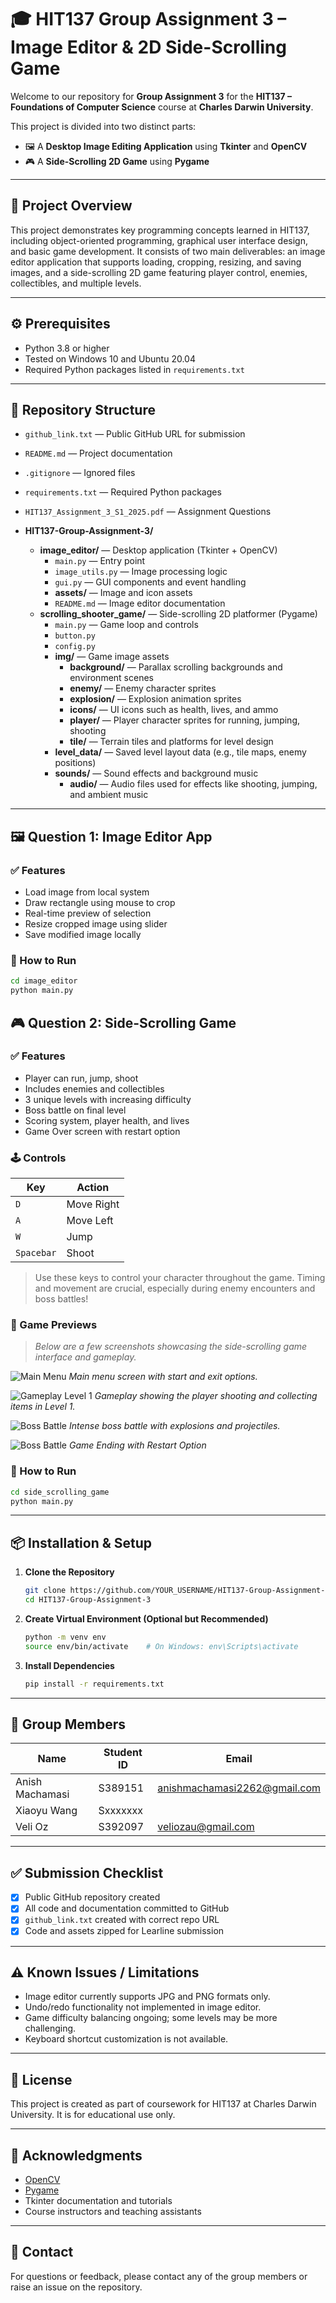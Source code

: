 # 🎓 HIT137 Group Assignment 3 – Image Editor & 2D Side-Scrolling Game

Welcome to our repository for **Group Assignment 3** for the **HIT137 – Foundations of Computer Science** course at **Charles Darwin University**.

This project is divided into two distinct parts:

- 🖼️ A **Desktop Image Editing Application** using **Tkinter** and **OpenCV**
- 🎮 A **Side-Scrolling 2D Game** using **Pygame**

-----

## 📝 Project Overview

This project demonstrates key programming concepts learned in HIT137, including object-oriented programming, graphical user interface design, and basic game development. It consists of two main deliverables: an image editor application that supports loading, cropping, resizing, and saving images, and a side-scrolling 2D game featuring player control, enemies, collectibles, and multiple levels.

---

## ⚙️ Prerequisites

- Python 3.8 or higher
- Tested on Windows 10 and Ubuntu 20.04
- Required Python packages listed in `requirements.txt`

---

## 📁 Repository Structure
- `github_link.txt` — Public GitHub URL for submission  
- `README.md` — Project documentation  
- `.gitignore` — Ignored files  
- `requirements.txt` — Required Python packages
- `HIT137_Assignment_3_S1_2025.pdf` — Assignment Questions 

- **HIT137-Group-Assignment-3/**  
  - **image_editor/** — Desktop application (Tkinter + OpenCV)  
    - `main.py` — Entry point  
    - `image_utils.py` — Image processing logic  
    - `gui.py` — GUI components and event handling  
    - **assets/** — Image and icon assets  
    - `README.md` — Image editor documentation  
  - **scrolling_shooter_game/** — Side-scrolling 2D platformer (Pygame)  
    - `main.py` — Game loop and controls  
    - `button.py`
    - `config.py`
    - **img/** — Game image assets  
      - **background/** — Parallax scrolling backgrounds and environment scenes  
      - **enemy/** — Enemy character sprites  
      - **explosion/** — Explosion animation sprites  
      - **icons/** — UI icons such as health, lives, and ammo  
      - **player/** — Player character sprites for running, jumping, shooting  
      - **tile/** — Terrain tiles and platforms for level design  
    - **level_data/** — Saved level layout data (e.g., tile maps, enemy positions)  
    - **sounds/** — Sound effects and background music  
      - **audio/** — Audio files used for effects like shooting, jumping, and ambient music 

---

## 🖼️ Question 1: Image Editor App

### ✅ Features
- Load image from local system
- Draw rectangle using mouse to crop
- Real-time preview of selection
- Resize cropped image using slider
- Save modified image locally

### 🚀 How to Run
```bash
cd image_editor
python main.py
```
## 🎮 Question 2: Side-Scrolling Game

### ✅ Features
- Player can run, jump, shoot
- Includes enemies and collectibles
- 3 unique levels with increasing difficulty
- Boss battle on final level
- Scoring system, player health, and lives
- Game Over screen with restart option

### 🕹️ Controls
| Key         | Action         |
|-------------|----------------|
| `D`         | Move Right     |
| `A`         | Move Left      |
| `W`         | Jump           |
| `Spacebar`  | Shoot          |

> Use these keys to control your character throughout the game. Timing and movement are crucial, especially during enemy encounters and boss battles!

### 📸 Game Previews

> _Below are a few screenshots showcasing the side-scrolling game interface and gameplay._

![Main Menu](HIT137-Group-Assignment-3/scrolling_shooter_game/screenshots/1.png)
*Main menu screen with start and exit options.*

![Gameplay Level 1](HIT137-Group-Assignment-3/scrolling_shooter_game/screenshots/2.png)
*Gameplay showing the player shooting and collecting items in Level 1.*

![Boss Battle](HIT137-Group-Assignment-3/scrolling_shooter_game/screenshots/3.png)
*Intense boss battle with explosions and projectiles.*

![Boss Battle](HIT137-Group-Assignment-3/scrolling_shooter_game/screenshots/4.png)
*Game Ending with Restart Option*

### 🚀 How to Run
```bash
cd side_scrolling_game
python main.py
```
---
## 📦 Installation & Setup

1. **Clone the Repository**

   ```bash
   git clone https://github.com/YOUR_USERNAME/HIT137-Group-Assignment-3.git
   cd HIT137-Group-Assignment-3
    ```
2. **Create Virtual Environment (Optional but Recommended)**

    ```bash
    python -m venv env
    source env/bin/activate    # On Windows: env\Scripts\activate
    ```
3. **Install Dependencies**
    ```bash
    pip install -r requirements.txt
    ```
---
## 👥 Group Members

| Name            | Student ID | Email |
|-----------------|------------|------ |
| Anish Machamasi | S389151 | anishmachamasi2262@gmail.com |
| Xiaoyu Wang  | Sxxxxxxx   |
| Veli Oz    | S392097   | veliozau@gmail.com |

---

## ✅ Submission Checklist

- [x] Public GitHub repository created
- [x] All code and documentation committed to GitHub
- [x] `github_link.txt` created with correct repo URL
- [x] Code and assets zipped for Learline submission

---

## ⚠️ Known Issues / Limitations

- Image editor currently supports JPG and PNG formats only.
- Undo/redo functionality not implemented in image editor.
- Game difficulty balancing ongoing; some levels may be more challenging.
- Keyboard shortcut customization is not available.

---

## 📄 License

This project is created as part of coursework for HIT137 at Charles Darwin University. It is for educational use only.

---

## 🙏 Acknowledgments

- [OpenCV](https://opencv.org/)
- [Pygame](https://www.pygame.org/)
- Tkinter documentation and tutorials
- Course instructors and teaching assistants

---

## 💬 Contact

For questions or feedback, please contact any of the group members or raise an issue on the repository.
